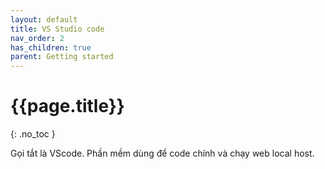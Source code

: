 ```yaml
---
layout: default
title: VS Studio code
nav_order: 2
has_children: true
parent: Getting started
---
```


<!-- markdownlint-disable MD022 MD025-->
# {{page.title}}
{: .no_toc }

<!-- markdownlint-enable MD025-->

Gọi tắt là VScode.
Phần mềm dùng để code chính và chạy web local host.
